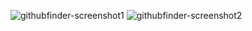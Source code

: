 ![githubfinder-screenshot1](https://i.ibb.co/4MH1THC/githubfinder.png)
![githubfinder-screenshot2](https://i.ibb.co/bJCgsqg/Screenshot-1.png)
